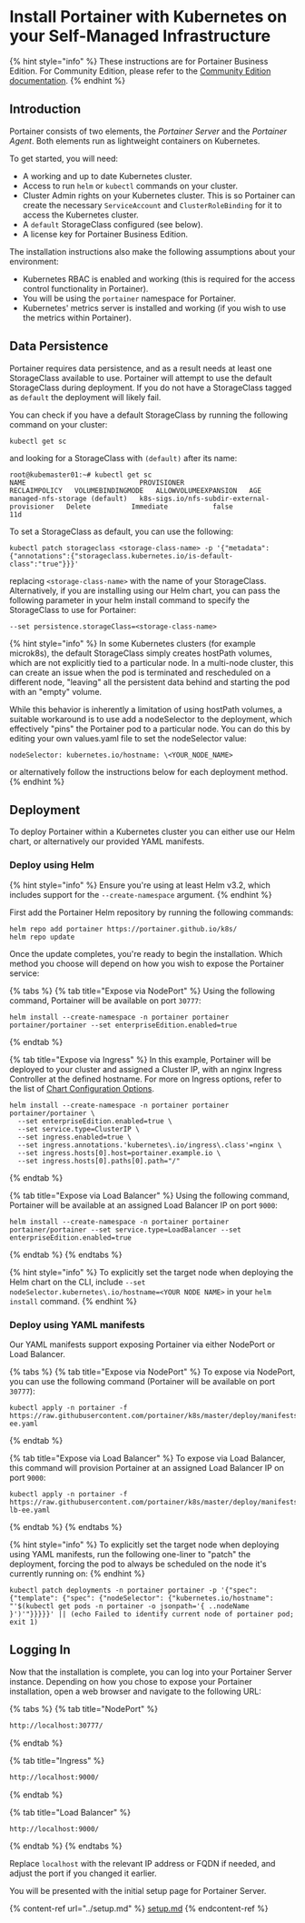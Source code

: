 # Install Portainer with Kubernetes on your Self-Managed Infrastructure

{% hint style="info" %}
These instructions are for Portainer Business Edition. For Community Edition, please refer to the [Community Edition documentation](https://docs.portainer.io/v/ce-2.6/).
{% endhint %}

## Introduction

Portainer consists of two elements, the _Portainer Server_ and the _Portainer Agent_. Both elements run as lightweight containers on Kubernetes.

To get started, you will need:

* A working and up to date Kubernetes cluster.
* Access to run `helm` or `kubectl` commands on your cluster.
* Cluster Admin rights on your Kubernetes cluster. This is so Portainer can create the necessary `ServiceAccount` and `ClusterRoleBinding` for it to access the Kubernetes cluster.
* A `default` StorageClass configured (see below).
* A license key for Portainer Business Edition.

The installation instructions also make the following assumptions about your environment:

* Kubernetes RBAC is enabled and working (this is required for the access control functionality in Portainer).
* You will be using the `portainer` namespace for Portainer.
* Kubernetes' metrics server is installed and working (if you wish to use the metrics within Portainer).

## Data Persistence

Portainer requires data persistence, and as a result needs at least one StorageClass available to use. Portainer will attempt to use the default StorageClass during deployment. If you do not have a StorageClass tagged as `default` the deployment will likely fail.

You can check if you have a default StorageClass by running the following command on your cluster:

```
kubectl get sc
```

and looking for a StorageClass with `(default)` after its name:

```
root@kubemaster01:~# kubectl get sc
NAME                            PROVISIONER                                   RECLAIMPOLICY   VOLUMEBINDINGMODE   ALLOWVOLUMEEXPANSION   AGE
managed-nfs-storage (default)   k8s-sigs.io/nfs-subdir-external-provisioner   Delete          Immediate           false                  11d
```

To set a StorageClass as default, you can use the following:

```
kubectl patch storageclass <storage-class-name> -p '{"metadata": {"annotations":{"storageclass.kubernetes.io/is-default-class":"true"}}}'
```

replacing `<storage-class-name>` with the name of your StorageClass. Alternatively, if you are installing using our Helm chart, you can pass the following parameter in your helm install command to specify the StorageClass to use for Portainer:

```
--set persistence.storageClass=<storage-class-name>
```

{% hint style="info" %}
In some Kubernetes clusters (for example microk8s), the default StorageClass simply creates hostPath volumes, which are not explicitly tied to a particular node. In a multi-node cluster, this can create an issue when the pod is terminated and rescheduled on a different node, "leaving" all the persistent data behind and starting the pod with an "empty" volume.

While this behavior is inherently a limitation of using hostPath volumes, a suitable workaround is to use add a nodeSelector to the deployment, which effectively "pins" the Portainer pod to a particular node. You can do this by editing your own values.yaml file to set the nodeSelector value:

`nodeSelector: kubernetes.io/hostname: \<YOUR_NODE_NAME>`

or alternatively follow the instructions below for each deployment method.
{% endhint %}

## Deployment

To deploy Portainer within a Kubernetes cluster you can either use our Helm chart, or alternatively our provided YAML manifests.

### Deploy using Helm

{% hint style="info" %}
Ensure you're using at least Helm v3.2, which includes support for the `--create-namespace` argument.
{% endhint %}

First add the Portainer Helm repository by running the following commands:

```
helm repo add portainer https://portainer.github.io/k8s/
helm repo update
```

Once the update completes, you're ready to begin the installation. Which method you choose will depend on how you wish to expose the Portainer service:

{% tabs %}
{% tab title="Expose via NodePort" %}
Using the following command, Portainer will be available on port `30777`:

```
helm install --create-namespace -n portainer portainer portainer/portainer --set enterpriseEdition.enabled=true
```
{% endtab %}

{% tab title="Expose via Ingress" %}
In this example, Portainer will be deployed to your cluster and assigned a Cluster IP, with an nginx Ingress Controller at the defined hostname. For more on Ingress options, refer to the list of [Chart Configuration Options](../../../../advanced/helm-chart-configuration-options.md).

```
helm install --create-namespace -n portainer portainer portainer/portainer \
  --set enterpriseEdition.enabled=true \
  --set service.type=ClusterIP \
  --set ingress.enabled=true \
  --set ingress.annotations.'kubernetes\.io/ingress\.class'=nginx \
  --set ingress.hosts[0].host=portainer.example.io \
  --set ingress.hosts[0].paths[0].path="/"
```
{% endtab %}

{% tab title="Expose via Load Balancer" %}
Using the following command, Portainer will be available at an assigned Load Balancer IP on port `9000`:

```
helm install --create-namespace -n portainer portainer portainer/portainer --set service.type=LoadBalancer --set enterpriseEdition.enabled=true
```
{% endtab %}
{% endtabs %}

{% hint style="info" %}
To explicitly set the target node when deploying the Helm chart on the CLI, include `--set nodeSelector.kubernetes\.io/hostname=<YOUR NODE NAME>` in your `helm install` command.
{% endhint %}

### Deploy using YAML manifests

Our YAML manifests support exposing Portainer via either NodePort or Load Balancer.

{% tabs %}
{% tab title="Expose via NodePort" %}
To expose via NodePort, you can use the following command (Portainer will be available on port `30777`):

```
kubectl apply -n portainer -f https://raw.githubusercontent.com/portainer/k8s/master/deploy/manifests/portainer/portainer-ee.yaml
```
{% endtab %}

{% tab title="Expose via Load Balancer" %}
To expose via Load Balancer, this command will provision Portainer at an assigned Load Balancer IP on port `9000`:

```
kubectl apply -n portainer -f https://raw.githubusercontent.com/portainer/k8s/master/deploy/manifests/portainer/portainer-lb-ee.yaml
```
{% endtab %}
{% endtabs %}

{% hint style="info" %}
To explicitly set the target node when deploying using YAML manifests, run the following one-liner to "patch" the deployment, forcing the pod to always be scheduled on the node it's currently running on:
{% endhint %}

```
kubectl patch deployments -n portainer portainer -p '{"spec": {"template": {"spec": {"nodeSelector": {"kubernetes.io/hostname": "'$(kubectl get pods -n portainer -o jsonpath='{ ..nodeName }')'"}}}}}' || (echo Failed to identify current node of portainer pod; exit 1)
```

## Logging In

Now that the installation is complete, you can log into your Portainer Server instance. Depending on how you chose to expose your Portainer installation, open a web browser and navigate to the following URL:

{% tabs %}
{% tab title="NodePort" %}
```bash
http://localhost:30777/
```
{% endtab %}

{% tab title="Ingress" %}
```bash
http://localhost:9000/
```
{% endtab %}

{% tab title="Load Balancer" %}
```bash
http://localhost:9000/
```
{% endtab %}
{% endtabs %}

Replace `localhost` with the relevant IP address or FQDN if needed, and adjust the port if you changed it earlier.

You will be presented with the initial setup page for Portainer Server.

{% content-ref url="../setup.md" %}
[setup.md](../setup.md)
{% endcontent-ref %}
